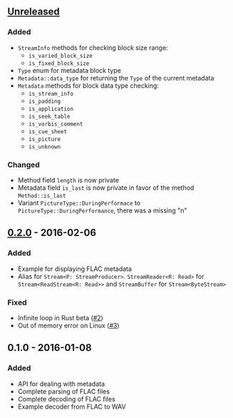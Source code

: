## [Unreleased]

### Added

* `StreamInfo` methods for checking block size range:
  - `is_varied_block_size`
  - `is_fixed_block_size`
* `Type` enum for metadata block type
* `Metadata::data_type` for returning the `Type` of the current metadata
* `Metadata` methods for block data type checking:
  - `is_stream_info`
  - `is_padding`
  - `is_application`
  - `is_seek_table`
  - `is_vorbis_comment`
  - `is_cue_sheet`
  - `is_picture`
  - `is_unknown`

### Changed

* Method field `length` is now private
* Metadata field `is_last` is now private in favor of the method
  `Method::is_last`
* Variant `PictureType::DuringPerformace` to
  `PictureType::DuringPerformance`, there was a missing "n"

## [0.2.0] - 2016-02-06

### Added

* Example for displaying FLAC metadata
* Alias for `Stream<P: StreamProducer>`. `StreamReader<R: Read>` for
  `Stream<ReadStream<R: Read>>` and `StreamBuffer` for
  `Stream<ByteStream>`

### Fixed

* Infinite loop in Rust beta
  ([#2](https://github.com/sourrust/flac/issues/2))
* Out of memory error on Linux
  ([#3](https://github.com/sourrust/flac/issues/3))

## 0.1.0 - 2016-01-08

### Added

* API for dealing with metadata
* Complete parsing of FLAC files
* Complete decoding of FLAC files
* Example decoder from FLAC to WAV

[Unreleased]: https://github.com/sourrust/flac/compare/v0.2.0...HEAD
[0.2.0]: https://github.com/sourrust/flac/compare/v0.1.0...v0.2.0
